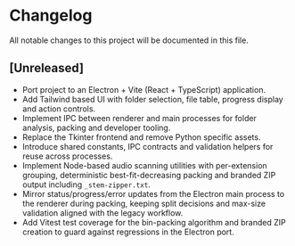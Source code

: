 # Changelog

All notable changes to this project will be documented in this file.

## [Unreleased]
- Port project to an Electron + Vite (React + TypeScript) application.
- Add Tailwind based UI with folder selection, file table, progress display and action controls.
- Implement IPC between renderer and main processes for folder analysis, packing and developer tooling.
- Replace the Tkinter frontend and remove Python specific assets.
- Introduce shared constants, IPC contracts and validation helpers for reuse across processes.
- Implement Node-based audio scanning utilities with per-extension grouping, deterministic best-fit-decreasing packing and branded ZIP output including `_stem-zipper.txt`.
- Mirror status/progress/error updates from the Electron main process to the renderer during packing, keeping split decisions and max-size validation aligned with the legacy workflow.
- Add Vitest test coverage for the bin-packing algorithm and branded ZIP creation to guard against regressions in the Electron port.
